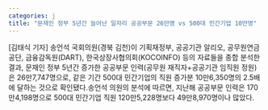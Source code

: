 ```yaml
---
categories: j
title: "문재인 정부 5년간 늘어난 일자리 공공부문 26만명 vs 500대 민간기업 10만명"
---
```

[김태식 기자] 송언석 국회의원(경북 김천)이 기획재정부, 공공기관 알리오, 공무원연금공단, 금융감독원(DART), 한국상장사협의회(KOCOINFO) 등의 자료들을 종합 분석한 결과, 문재인 정부 5년간 증가한 공공부문 인력(공무원 재직자+공공기관 임직원 정원)은 26만7,747명으로, 같은 기간 500대 민간기업의 직원 증가분 10만6,350명의 2.5배에 달하는 것으로 확인됐다.송언석 의원의 분석에 따르면, 지난해 공공부문 인력은 170만4,198명으로 500대 민간기업 직원 120만5,228명보다 49만8,970명이나 많았다.